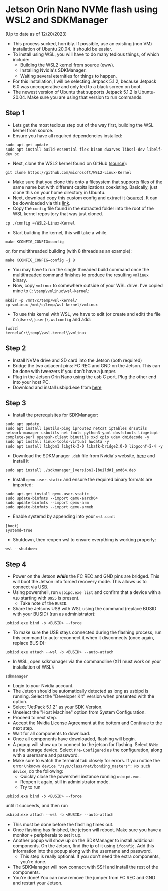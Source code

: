 # Jetson Orin Nano NVMe flash using WSL2 and SDKManager
(Up to date as of 12/20/2023)
- This process sucked, horribly. If possible, use an existing (non VM) installation of Ubuntu 20.04. It should be easier.
- To install using WSL, you will have to do many tedious things, of which include:
  - Building the WSL2 kernel from source (eww).
  - Installing Nvidia's SDKManager.
  - Waiting several eternities for things to happen.
- For this installation, I will be selecting Jetpack 5.1.2, because Jetpack 6.0 was uncooperative and only led to a black screen on boot.
- The newest version of Ubuntu that supports Jetpack 5.1.2 is Ubuntu-20.04. Make sure you are using that version to run commands.

## Step 1
- Lets get the most tedious step out of the way first, building the WSL kernel from source.
- Ensure you have all required dependencies installed:
```
sudo apt-get update
sudo apt install build-essential flex bison dwarves libssl-dev libelf-dev bc
```
- Next, clone the WSL2 kernel found on GitHub ([source](https://github.com/microsoft/WSL2-Linux-Kernel)):
```
git clone https://github.com/microsoft/WSL2-Linux-Kernel
```
- Make sure that you clone this onto a filesystem that supports files of the same name but with different capitalizations coexisting. Basically, just clone this on your home directory in Ubuntu.
- Next, download copy this custom config and extract it ([source](https://forums.developer.nvidia.com/t/flash-jetson-orin-nano-wsl2/263654/9)). It can be downloaded via this [link](https://forums.developer.nvidia.com/uploads/short-url/NjlHVIo6tP4slqAJQND462YIk7.gz).
- Copy the `config` file found in the extracted folder into the root of the WSL kernel repository that was just cloned.
```
cp ./config ~/WSL2-Linux-Kernel
```
- Start building the kernel, this will take a while.
```
make KCONFIG_CONFIG=config
```
  or, for multithreaded building (with 8 threads as an example):
```
make KCONFIG_CONFIG=config -j 8
```
- You may have to run the single threaded build command once the multithreaded command finishes to produce the resulting `vmlinux` binary.
- Now, copy `vmlinux` to somewhere outside of your WSL drive. I've copied mine to `C:\temp\vmlinux\wsl-kernel`:
```
mkdir -p /mnt/c/temp/wsl-kernel/
cp vmlinux /mnt/c/temp/wsl-kernel/vmlinux
```
- To use this kernel with WSL, we have to edit (or create and edit) the file `C:\Users\[user]\.wslconfig` and add:
```
[wsl2]
kernel=C:\\temp\\wsl-kernel\\vmlinux
```

## Step 2
- Install NVMe drive and SD card into the Jetson (both required)
- Bridge the two adjacent pins: FC REC and GND on the Jetson. This can be done with tweezers if you don't have a jumper.
- Plug in the Jetson Orin Nano using the usb C port. Plug the other end into your host PC.
- Download and install usbipd.exe from [here](https://github.com/dorssel/usbipd-win/releases/latest)

## Step 3
- Install the prerequisites for SDKManager:
```
sudo apt update
sudo apt install iputils-ping iproute2 netcat iptables dnsutils network-manager usbutils net-tools python3-yaml dosfstools libgetopt-complete-perl openssh-client binutils xxd cpio udev dmidecode -y
sudo apt install linux-tools-virtual hwdata -y
sudo apt install libgbm1 libgtk-3-0 libatk-bridge2.0-0 libgconf-2-4 -y
```
- Download the SDKManager `.deb` file from Nvidia's website, [here](https://developer.download.nvidia.com/sdkmanager/redirects/sdkmanager-deb.html) and install it
```
sudo apt install ./sdkmanager_[version]-[build#]_amd64.deb
```
- Install `qemu-user-static` and ensure the required binary formats are imported:
```
sudo apt-get install qemu-user-static
sudo update-binfmts --import qemu-aarch64
sudo update-binfmts --import qemu-arm
sudo update-binfmts --import qemu-armeb
```
- Enable systemd by appending into your `wsl.conf`:
```
[boot]
systemd=true
```
- Shutdown, then reopen wsl to ensure everything is working properly:
```
wsl --shutdown
```

## Step 4
- Power on the Jetson ***while*** the FC REC and GND pins are bridged. This will boot the Jetson into forced recovery mode. This allows us to connect via USB.
- Using powershell, run `usbipd.exe list` and confirm that a device with a `VID` starting with `0955` is present.
  - Take note of the `BUSID`.
- Share the Jetsons USB with WSL using the command (replace BUSID with your BUSID) (run as administrator):
```
usbipd.exe bind -b <BUSID> --force
```
- To make sure the USB stays connected during the flashing process, run this command to auto-reconnect it when it disconnects (once again, replace BUSID):
```
usbipd.exe attach --wsl -b <BUSID> --auto-attach
```
- In WSL, open sdkmanager via the commandline (X11 must work on your installation of WSL):
```
sdkmanager
```
- Login to your Nvidia account.
- The Jetson should be automatically detected as long as usbipd is running. Select the "Developer Kit" version when presented with the option.
- Select "JetPack 5.1.2" as your SDK Version.
- Unselect the "Host Machine" option from System Configuration.
- Proceed to next step.
- Accept the Nvidia License Agreement at the bottom and Continue to the next step.
- Wait for all components to download.
- Once all components have downloaded, flashing will begin.
- A popup will show up to connect to the jetson for flashing. Select `NVMe` as the storage device. Select `Pre-Configured` as the configuration, along with a username and password.
- Make sure to watch the terminal tab closely for errors. If you notice the error `Unknown device "/sys/class/net/bonding_masters": No such device`, do the following:
  - Quickly close the powershell instance running `usbipd.exe`. 
  - Reopen it again, still in administrator mode.
  - Try to run 
```
usbipd.exe bind -b <BUSID> --force
```
until it succeeds, and then run
```
usbipd.exe attach --wsl -b <BUSID> --auto-attach
```
  - This must be done before the flashing times out.
- Once flashing has finished, the jetson will reboot. Make sure you have a monitor + peripherals to set it up.
- Another popup will show up on the SDKManager to install additional components. On the Jetson, find the ip of it using `ifconfig`. Add this information into the popup along with the username and password.
  - This step is really optional. If you don't need the extra components, you're done.
- The SDKManager will now connect with SSH and install the rest of the components.
- You're done! You can now remove the jumper from FC REC and GND and restart your Jetson.

